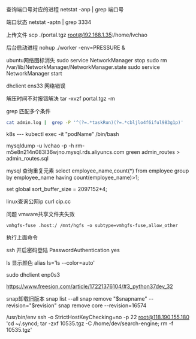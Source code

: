 查询端口号对应的进程
netstat -anp | grep 端口号

端口状态
netstat -aptn | grep 3334

上传文件
scp ./portal.tgz  root@192.168.1.35:/home/lvchao

后台启动进程
nohup ./worker -env=PRESSURE &

ubuntu网络图标消失
sudo service NetworkManager stop
sudo rm /var/lib/NetworkManager/NetworkManager.state
sudo service NetworkManager start

dhclient ens33 网络错误

解压时间不对报错解决 tar -xvzf portal.tgz -m

grep 匹配多个条件
``` bash
cat admin.log |  grep -P '^(?=.*taskRun)(?=.*cbljlo4f6iful983g1p)'
```

k8s ---
kubectl exec -it "podName" /bin/bash

mysqldump -u lvchao -p -h rm-m5e8n214n083l36wjno.mysql.rds.aliyuncs.com green admin_routes > admin_routes.sql

mysql 查询重复元素
select employee_name,count(*) from employee group by employee_name having count(employee_name)>1;

set global  sort_buffer_size = 2097152*4;

linux查询公网ip
curl cip.cc

问题 vmware共享文件夹失效

```sheel
vmhgfs-fuse .host:/ /mnt/hgfs -o subtype=vmhgfs-fuse,allow_other
```

执行上面命令

ssh 开启密码登陆
PasswordAuthentication yes

ls 显示颜色
alias ls='ls --color=auto'

sudo dhclient enp0s3

https://www.freesion.com/article/17221376104/#3_python37dev_32

snap卸载旧版本
snap list --all
snap remove "$snapname" --revision="$revision"
snap remove core --revision=16574 


 /usr/bin/env ssh -o StrictHostKeyChecking=no -p 22 root@118.190.155.180 'cd ~/.syncd; tar -zxf 10535.tgz -C /home/dev/search-engine; rm -f 10535.tgz' 


